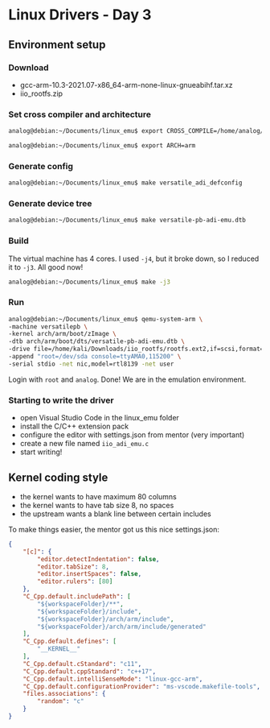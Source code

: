 # Linux Drivers - Day 3

## Environment setup

### Download

- gcc-arm-10.3-2021.07-x86_64-arm-none-linux-gnueabihf.tar.xz
- iio_rootfs.zip

### Set cross compiler and architecture

```bash
analog@debian:~/Documents/linux_emu$ export CROSS_COMPILE=/home/analog/Downloads/gcc-arm-10.3-2021.07-x86_64-arm-none-linux-gnueabihf/bin/arm-none-linux-gnueabihf-

analog@debian:~/Documents/linux_emu$ export ARCH=arm
```

### Generate config

```bash
analog@debian:~/Documents/linux_emu$ make versatile_adi_defconfig
```

### Generate device tree

```bash
analog@debian:~/Documents/linux_emu$ make versatile-pb-adi-emu.dtb
```

### Build

The virtual machine has 4 cores. I used `-j4`, but it broke down, so I reduced it to `-j3`. All good now!

```bash
analog@debian:~/Documents/linux_emu$ make -j3
```

### Run

```bash
analog@debian:~/Documents/linux_emu$ qemu-system-arm \
-machine versatilepb \
-kernel arch/arm/boot/zImage \
-dtb arch/arm/boot/dts/versatile-pb-adi-emu.dtb \
-drive file=/home/kali/Downloads/iio_rootfs/rootfs.ext2,if=scsi,format=raw \
-append "root=/dev/sda console=ttyAMA0,115200" \
-serial stdio -net nic,model=rtl8139 -net user
```

Login with ```root``` and ```analog```. Done! We are in the emulation environment.

### Starting to write the driver

- open Visual Studio Code in the linux_emu folder
- install the C/C++ extension pack
- configure the editor with settings.json from mentor (very important)
- create a new file named ```iio_adi_emu.c```
- start writing!

## Kernel coding style

- the kernel wants to have maximum 80 columns
- the kernel wants to have tab size 8, no spaces
- the upstream wants a blank line between certain includes

To make things easier, the mentor got us this nice settings.json:

```json
{
    "[c]": {
        "editor.detectIndentation": false,
        "editor.tabSize": 8,
        "editor.insertSpaces": false,
        "editor.rulers": [80]
    },
    "C_Cpp.default.includePath": [
        "${workspaceFolder}/**",
        "${workspaceFolder}/include",
        "${workspaceFolder}/arch/arm/include",
        "${workspaceFolder}/arch/arm/include/generated"
    ],
    "C_Cpp.default.defines": [
        "__KERNEL__"
    ],
    "C_Cpp.default.cStandard": "c11",
    "C_Cpp.default.cppStandard": "c++17",
    "C_Cpp.default.intelliSenseMode": "linux-gcc-arm",
    "C_Cpp.default.configurationProvider": "ms-vscode.makefile-tools",
    "files.associations": {
        "random": "c"
    }
}
```
